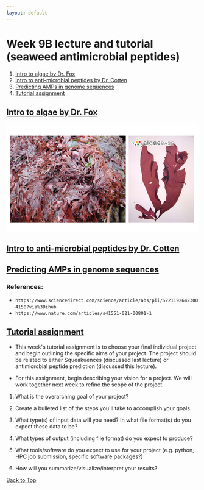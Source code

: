 ```yaml
---
layout: default
---
```


<a name="top"></a>


# Week 9B lecture and tutorial (seaweed antimicrobial peptides)
1. [Intro to algae by Dr. Fox](#algae)
2. [Intro to anti-microbial peptides by Dr. Cotten](#amp)
3. [Predicting AMPs in genome sequences](#pred)
4. [Tutorial assignment](#tut)
    

## <ins>**Intro to algae by Dr. Fox**</ins> <a name="algae"></a>

![algae](/Images/Week09/algae.png)


## <ins>**Intro to anti-microbial peptides by Dr. Cotten**</ins> <a name="amp"></a>


## <ins>**Predicting AMPs in genome sequences**</ins> <a name="pred"></a>



### References:
- `https://www.sciencedirect.com/science/article/abs/pii/S2211926423004150?via%3Dihub`
- `https://www.nature.com/articles/s41551-021-00801-1`

## <ins>**Tutorial assignment**</ins> <a name="tut"></a>

- This week's tutorial assignment is to choose your final individual project and begin outlining the specific aims of your project. The project should be related to either Squeakuences (discussed last lecture) or antimicrobial peptide prediction (discussed this lecture). 

- For this assignment, begin describing your vision for a project. We will work together next week to refine the scope of the project.


1. What is the overarching goal of your project?

2. Create a bulleted list of the steps you'll take to accomplish your goals.

3. What type(s) of input data will you need? In what file format(s) do you expect these data to be?

4. What types of output (including file format) do you expect to produce?

5. What tools/software do you expect to use for your project (e.g. python, HPC job submission, specific software packages?)

6. How will you summarize/visualize/interpret your results? 


[Back to Top](#top)
